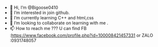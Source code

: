 - 👋 Hi, I’m @Bigoose0410
- 👀 I’m interested in join github.   
- 🌱 I’m currently learning C++ and html,css  
- 💞️ I’m looking to collaborate on learning with me .  
- 📫 How to reach me ??? U can find FB :https://www.facebook.com/profile.php?id=100008421457331 or ZALO :0931748057

<!---
Bigoose0410/Bigoose0410 is a ✨ special ✨ repository because its `README.md` (this file) appears on your GitHub profile.
You can click the Preview link to take a look at your changes.
--->
